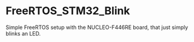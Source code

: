 # FreeRTOS_STM32_Blink
Simple FreeRTOS setup with the NUCLEO-F446RE board, that just simply blinks an LED.
